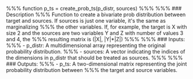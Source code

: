%%% function p_ts = create_prob_ts(p_distr, sources)
%%%
%%% ### Description
%%% Function to create a bivariate prob distribution between target and sources. If sources is just one variable, it's the same as marginalizing
%%% the other variables. If, for example, the target is X with size 2 and the sources are two variables Y and Z with number of values 3 and 4, the
%%% resulting matrix is (|X|, |Y|*|Z|)
%%%
%%% ### Inputs:
%%% - p_distr: A multidimensional array representing the original probability distribution.
%%% - sources: A vector indicating the indices of the dimensions in p_distr that should be treated as sources.
%%%
%%% ### Outputs:
%%% - p_ts: A two-dimensional matrix representing the joint probability distribution between
%%%         the target and source variables.
